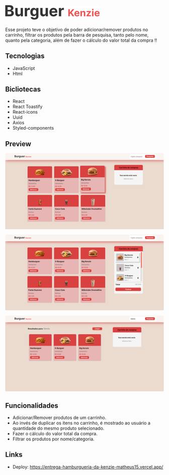 ## ![Logo of the project](https://github.com/MatheusMoura-M/Hamburgueria/blob/main/src/readme/logo%20(1).svg)

Esse projeto teve o objetivo de poder adicionar/remover produtos no carrinho, 
filtrar os produtos pela barra de pesquisa, tanto pelo nome, quanto pela categoria, 
além de fazer o cálculo do valor total da compra !!

## Tecnologias 

- JavaScript
- Html

## Bicliotecas

- React
- React Toastify
- React-icons
- Uuid
- Axios
- Styled-components

## Preview

![Imagem Home](https://github.com/MatheusMoura-M/Hamburgueria/blob/main/src/readme/Home.png)

![Imagem Carrinho de compras](https://github.com/MatheusMoura-M/Hamburgueria/blob/main/src/readme/Carrinho%20de%20compras.png)

![Imagem Pesquisa](https://github.com/MatheusMoura-M/Hamburgueria/blob/main/src/readme/Pesquisa.png)

## Funcionalidades

- Adicionar/Remover produtos de um carrinho.
- Ao invés de duplicar os itens no carrinho, é mostrado ao usuário a quantidade do mesmo produto selecionado.
- Fazer o cálculo do valor total da compra.
- Filtrar os produtos por nome/categoria.
 
 ## Links
  - Deploy: https://entrega-hamburgueria-da-kenzie-matheus15.vercel.app/
